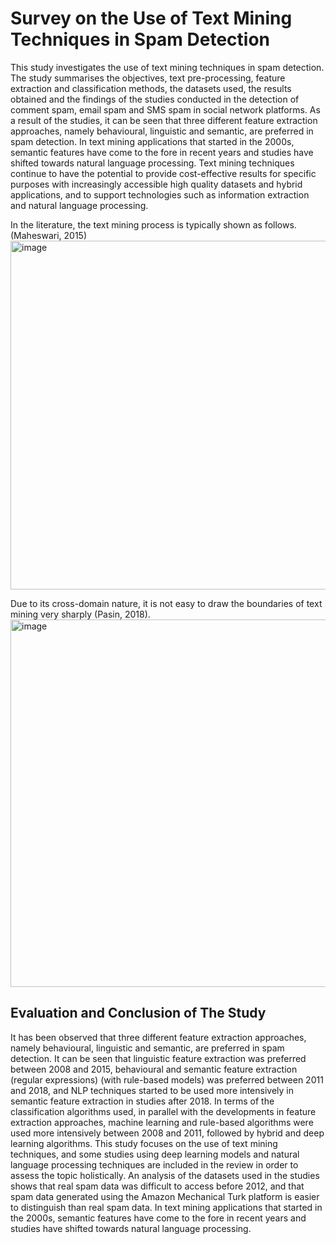# Survey on the Use of Text Mining Techniques in Spam Detection
This study investigates the use of text mining techniques in spam detection. The study summarises the objectives, text pre-processing, feature extraction and classification methods, the datasets used, the results obtained and the findings of the studies conducted in the detection of comment spam, email spam and SMS spam in social network platforms. 
As a result of the studies, it can be seen that three different feature extraction approaches, namely behavioural, linguistic and semantic, are preferred in spam detection. In text mining applications that started in the 2000s, semantic features have come to the fore in recent years and studies have shifted towards natural language processing. Text mining techniques continue to have the potential to provide cost-effective results for specific purposes with increasingly accessible high quality datasets and hybrid applications, and to support technologies such as information extraction and natural language processing.

In the literature, the text mining process is typically shown as follows.(Maheswari, 2015)
<img width="558" alt="image" src="https://github.com/ayseirmak/Survey-TextMining-for-SpamDetection/assets/152956281/be84aae7-4e1d-4c22-962c-ad195c78670a">

Due to its cross-domain nature, it is not easy to draw the boundaries of text mining very sharply (Pasin, 2018).
<img width="588" alt="image" src="https://github.com/ayseirmak/Survey-TextMining-for-SpamDetection/assets/152956281/0773dffc-2bd6-418d-8096-7824ec4e867e">

## Evaluation and Conclusion of The Study
It has been observed that three different feature extraction approaches, namely behavioural, linguistic and semantic, are preferred in spam detection. It can be seen that linguistic feature extraction was preferred between 2008 and 2015, behavioural and semantic feature extraction (regular expressions) (with rule-based models) was preferred between 2011 and 2018, and NLP techniques started to be used more intensively in semantic feature extraction in studies after 2018. In terms of the classification algorithms used, in parallel with the developments in feature extraction approaches, machine learning and rule-based algorithms were used more intensively between 2008 and 2011, followed by hybrid and deep learning algorithms. This study focuses on the use of text mining techniques, and some studies using deep learning models and natural language processing techniques are included in the review in order to assess the topic holistically. An analysis of the datasets used in the studies shows that real spam data was difficult to access before 2012, and that spam data generated using the Amazon Mechanical Turk platform is easier to distinguish than real spam data. In text mining applications that started in the 2000s, semantic features have come to the fore in recent years and studies have shifted towards natural language processing.
